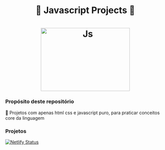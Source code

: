 <h1 align="center">
  🚀️ Javascript Projects 🚀️
</h1>

<h1 align="center">
    <img alt="Js" src="https://external-content.duckduckgo.com/iu/?u=https%3A%2F%2Fupload.wikimedia.org%2Fwikipedia%2Fcommons%2Fthumb%2F9%2F99%2FUnofficial_JavaScript_logo_2.svg%2F1200px-Unofficial_JavaScript_logo_2.svg.png&f=1&nofb=1" height="200px" width="280px"/>
    <br>
</h1>

### Propósito deste repositório

<p>🚀️ Projetos com apenas html css e javascript puro, para praticar conceitos core da linguagem</p>

### Projetos

[![Netlify Status](https://api.netlify.com/api/v1/badges/46deacd7-cc31-4cd4-9232-fc34088e4c7c/deploy-status)](https://purejsprojects.netlify.app)